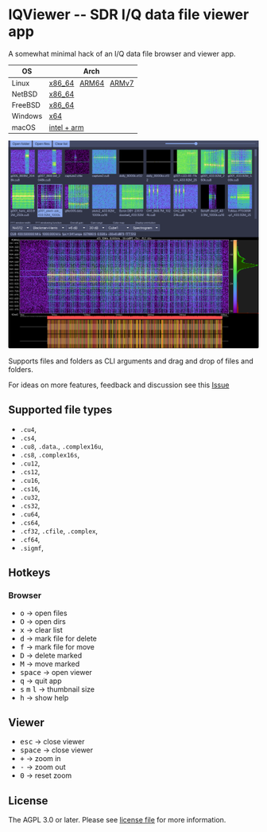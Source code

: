 # IQViewer -- SDR I/Q data file viewer app

A somewhat minimal hack of an I/Q data file browser and viewer app.

| OS | Arch |
|---|---|
| Linux   | [x86_64](https://github.com/triq-org/iqviewer/releases/download/0.3/IQViewer-Linux-amd64.zip) &nbsp; [ARM64](https://github.com/triq-org/iqviewer/releases/download/0.3/IQViewer-Linux-arm64.zip) &nbsp; [ARMv7](https://github.com/triq-org/iqviewer/releases/download/0.3/IQViewer-Linux-armv7.zip)|
| NetBSD  | [x86_64](https://github.com/triq-org/iqviewer/releases/download/0.3/IQViewer-NetBSD-amd64.zip) |
| FreeBSD | [x86_64](https://github.com/triq-org/iqviewer/releases/download/0.3/IQViewer-FreeBSD-amd64.zip) |
| Windows | [x64](https://github.com/triq-org/iqviewer/releases/download/0.3/IQViewer-Windows-x64.zip) |
| macOS   | [intel + arm](https://github.com/triq-org/iqviewer/releases/download/0.3/IQViewer.dmg) |

![Screenshot](web/IQViewer.png)

Supports files and folders as CLI arguments and drag and drop of files and folders.

For ideas on more features, feedback and discussion see this [Issue](https://github.com/triq-org/iqviewer/issues/1)

## Supported file types
- `.cu4`,
- `.cs4`,
- `.cu8`, `.data`., `.complex16u`,
- `.cs8`, `.complex16s`,
- `.cu12`,
- `.cs12`,
- `.cu16`,
- `.cs16`,
- `.cu32`,
- `.cs32`,
- `.cu64`,
- `.cs64`,
- `.cf32`, `.cfile`, `.complex`,
- `.cf64`,
- `.sigmf`,

## Hotkeys

### Browser
- <kbd>o</kbd> → open files
- <kbd>O</kbd> → open dirs
- <kbd>x</kbd> → clear list
- <kbd>d</kbd> → mark file for delete
- <kbd>f</kbd> → mark file for move
- <kbd>D</kbd> → delete marked
- <kbd>M</kbd> → move marked
- <kbd>space</kbd> → open viewer
- <kbd>q</kbd> → quit app
- <kbd>s</kbd> <kbd>m</kbd> <kbd>l</kbd> → thumbnail size
- <kbd>h</kbd> → show help

## Viewer
- <kbd>esc</kbd> → close viewer
- <kbd>space</kbd> → close viewer
- <kbd>+</kbd> → zoom in
- <kbd>-</kbd> → zoom out
- <kbd>0</kbd> → reset zoom

## License

The AGPL 3.0 or later. Please see [license file](LICENSE) for more information.
